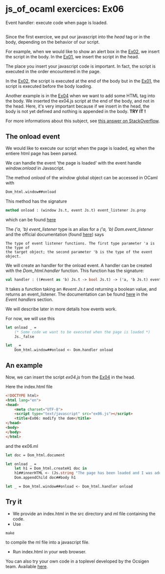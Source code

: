 # js_of_ocaml exercices: Ex06

Event handler: execute code when page is loaded.

##

Since the first exercice, we put our javascript into the *head* tag or in the
body, depending on the behavior of our script.

For example, when we would like to show an alert box in the
[Ex02](https://github.com/dannywillems/js_of_ocaml_exercices/tree/master/ex02),
we insert the script in the body.
In the
[Ex01](https://github.com/dannywillems/js_of_ocaml_exercices/tree/master/ex01),
we insert the script in the head.

The place you insert your javascript code is important. In fact, the script is
executed in the order encountered in the page.

In the
[Ex02](https://github.com/dannywillems/js_of_ocaml_exercices/tree/master/ex02),
the script is executed at the end of the body but in the [Ex01](https://github.com/dannywillems/js_of_ocaml_exercices/tree/master/ex01), the script is executed before the body loading.

Another example is in the
[Ex04](https://github.com/dannywillems/js_of_ocaml_exercices/tree/master/ex04)
when we want to add some HTML tag into the body.
We inserted the ex04.js script at the end of the body, and not in the head.
Here, it's very important because if we insert in the head, the body is not yet
defined and nothing is appended in the body. **TRY IT !**

For more informations about this subject, see [this answer on
StackOverflow](http://stackoverflow.com/questions/8996852/load-and-execute-order-of-scripts).

## The onload event

We would like to execute our script when the page is loaded, eg when the
entiere html page has been parsed.

We can handle the event 'the page is loaded' with the event handle *window.onload* in
Javascript.

The method *onload* of the *window* global object can be accessed in OCaml with
```OCaml
Dom_html.window##onload
```

This method has the signature
```OCaml
method onload : (window Js.t, event Js.t) event_listener Js.prop
```
which can be found
[here](https://ocsigen.org/js_of_ocaml/2.7/api/Dom_html.window-c)

The *('a, 'b) event_listener* type is an alias for a *('a, 'b) Dom.event_listener* and the official documentation (found [here](https://ocsigen.org/js_of_ocaml/2.7/api/Dom_html#TYPEevent_listener)) says
```
The type of event listener functions. The first type parameter 'a is the type of
the target object; the second parameter 'b is the type of the event object.
```

We will create an handler for the onload event. A handler can be created with
the *Dom_html.handler* function. This function has the signature:
```OCaml
val handler : ((#event as 'b) Js.t -> bool Js.t) -> ('a, 'b Js.t) event_listener
```
It takes a function taking an *#event Js.t* and returning a boolean value, and
returns an event_listener.
The documentation can be found
[here](https://ocsigen.org/js_of_ocaml/2.7/api/Dom_html) in the *Event handlers*
section.

We will describe later in more details how events work.

For now, we will use this
```OCaml
let onload _ =
	(* Some code we want to be executed when the page is loaded *)
	Js._false

let _ =
	Dom_html.window##onload <- Dom.handler onload
```

## An example

Now, we can insert the script *ex04.js* from the [Ex04](https://github.com/dannywillems/js_of_ocaml_exercices/tree/master/ex04) in the head.

Here the index.html file
```HTML
<!DOCTYPE html>
<html lang="en">
<head>
	<meta charset="UTF-8">
	<script type="text/javascript" src="ex06.js"></script>
	<title>Ex06: modify the dom</title>
</head>
<body>
</body>
</html>
```

and the ex06.ml

```OCaml
let doc = Dom_html.document

let onload _ =
	let h1 = Dom_html.createH1 doc in
	h1##innerHTML <- (Js.string "The page has been loaded and I was added after")
	Dom.appendChild doc##body h1

let _ = Dom_html.window##onload <- Dom_html.handler onload
```

## Try it

* We provide an index.html in the src directory and ml file containing the code.
* Use
```
make
```
to compile the ml file into a javascript file.
* Run index.html in your web browser.

You can also try your own code in a toplevel developed by the Ocsigen team.
Available [here](http://ocsigen.org/js_of_ocaml/2.7/files/toplevel/).
